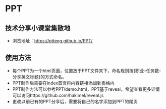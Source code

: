 # PPT

## 技术分享小课堂集散地
* 浏览地址：https://ptteng.github.io/PPT/ 


## 使用方法

* 每个PPT为一个html页面，位置放于PPT文件夹下，命名规则按{职业-任务数-分享英文标题}的方式命名。
* PPT制作后需要在index首页将内容链接添加到表格内
* PPT制作方法可以参考PPT/demo.html，PPT基于reveal，希望查看更多详情可以访问https://github.com/hakimel/reveal.js
* 更改以前已有的PPT分享后，需要将自己的名字添加到PPT的尾页